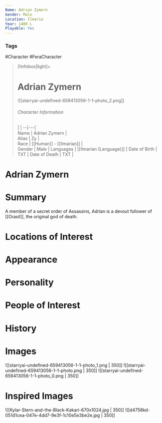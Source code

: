 ```yaml
---
Name: Adrian Zymern
Gender: Male
Location: Ilmaria
Year: 1400 L
Playable: Yes
---
```


### Tags
#Character #FeraCharacter

> [!infobox|light]+  
> # Adrian Zymern  
> ![[starryai-undefined-659413056-1-1-photo_2.png]]
> ###### Character Information
>  |   |
> --|---|  
> Name | Adrian Zymern |  
> Alias | Zy |  
> Race | [[Human]] - [[Ilmarian]] |  
> Gender | Male |
> Languages | [[Ilmarian (Language)]] |
> Date of Birth | TXT |
> Date of Death | TXT |

# Adrian Zymern

# Summary
A member of a secret order of Assassins, Adrian is a devout follower of [[Orasil]], the original god of death.

# Locations of Interest

# Appearance

# Personality

# People of Interest

# History

# Images
![[starryai-undefined-659413056-1-1-photo_1.png | 350]]
![[starryai-undefined-659413056-1-1-photo.png | 350]]
![[starryai-undefined-659413056-1-1-photo_0.png | 350]]

# Inspired Images
![[Kylar-Stern-and-the-Black-Kakari-670x1024.jpg | 350]]
![[d4758kd-051d1cea-047e-4dd7-9e3f-1c10e5e3be2e.jpg | 350]]
